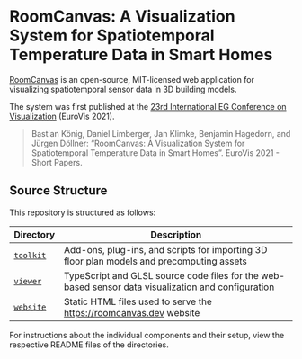# **RoomCanvas**: A Visualization System for Spatiotemporal Temperature Data in Smart Homes

[RoomCanvas](https://roomcanvas.dev) is an open-source, MIT-licensed web application for visualizing spatiotemporal sensor data in 3D building models.

The system was first published at the [23rd International EG Conference on Visualization](https://www.eurovis.org) (EuroVis 2021).

> Bastian König, Daniel Limberger, Jan Klimke, Benjamin Hagedorn, and Jürgen Döllner: “RoomCanvas: A Visualization System for Spatiotemporal Temperature Data in Smart Homes”. EuroVis 2021 - Short Papers.

## Source Structure

This repository is structured as follows:

| Directory             | Description                                                                                          |
| --------------------- | ---------------------------------------------------------------------------------------------------- |
| [`toolkit`](/toolkit) | Add-ons, plug-ins, and scripts for importing 3D floor plan models and precomputing assets            |
| [`viewer`](/viewer)   | TypeScript and GLSL source code files for the web-based sensor data visualization and configuration  |
| [`website`](/website) | Static HTML files used to serve the https://roomcanvas.dev website                                   |

For instructions about the individual components and their setup, view the respective README files of the directories.
